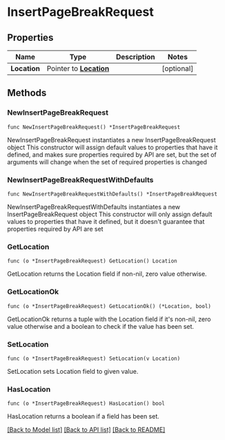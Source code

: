 # InsertPageBreakRequest

## Properties

Name | Type | Description | Notes
------------ | ------------- | ------------- | -------------
**Location** | Pointer to [**Location**](Location.md) |  | [optional] 

## Methods

### NewInsertPageBreakRequest

`func NewInsertPageBreakRequest() *InsertPageBreakRequest`

NewInsertPageBreakRequest instantiates a new InsertPageBreakRequest object
This constructor will assign default values to properties that have it defined,
and makes sure properties required by API are set, but the set of arguments
will change when the set of required properties is changed

### NewInsertPageBreakRequestWithDefaults

`func NewInsertPageBreakRequestWithDefaults() *InsertPageBreakRequest`

NewInsertPageBreakRequestWithDefaults instantiates a new InsertPageBreakRequest object
This constructor will only assign default values to properties that have it defined,
but it doesn't guarantee that properties required by API are set

### GetLocation

`func (o *InsertPageBreakRequest) GetLocation() Location`

GetLocation returns the Location field if non-nil, zero value otherwise.

### GetLocationOk

`func (o *InsertPageBreakRequest) GetLocationOk() (*Location, bool)`

GetLocationOk returns a tuple with the Location field if it's non-nil, zero value otherwise
and a boolean to check if the value has been set.

### SetLocation

`func (o *InsertPageBreakRequest) SetLocation(v Location)`

SetLocation sets Location field to given value.

### HasLocation

`func (o *InsertPageBreakRequest) HasLocation() bool`

HasLocation returns a boolean if a field has been set.


[[Back to Model list]](../README.md#documentation-for-models) [[Back to API list]](../README.md#documentation-for-api-endpoints) [[Back to README]](../README.md)


